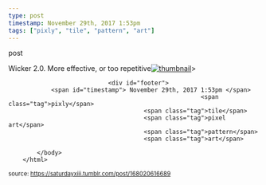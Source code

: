 ```yaml
---
type: post
timestamp: November 29th, 2017 1:53pm
tags: ["pixly", "tile", "pattern", "art"]
---
```

post
<a href="https://www.instagram.com/p/BcF9-QoHWO3/ "></a>
                                                                                          
Wicker 2.0. More effective, or too repetitive[![thumbnail](http://i3.ytimg.com/vi/ /maxresdefault.jpg)](https://www.youtube.com/watch?v= )> 
                                    
                
                
                
                
                                <div id="footer">
                <span id="timestamp"> November 29th, 2017 1:53pm </span>
                                                          <span class="tag">pixly</span>
                                          <span class="tag">tile</span>
                                          <span class="tag">pixel art</span>
                                          <span class="tag">pattern</span>
                                          <span class="tag">art</span>
                                                    
            </body>
        </html>

        
<small>source: https://saturdayxiii.tumblr.com/post/168020616689</small>